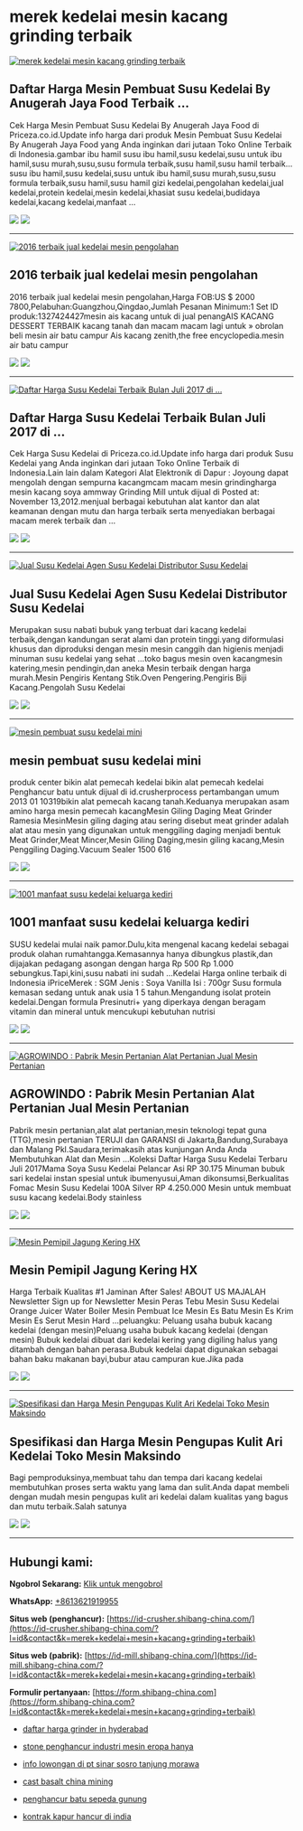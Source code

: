 # merek kedelai mesin kacang grinding terbaik

<a href="https://swt.shibang-china.com/?l=id&img&k=merek+kedelai+mesin+kacang+grinding+terbaik" target="_blank">![merek kedelai mesin kacang grinding terbaik](http://static.shibang-china.com/all-800x300/1112.jpg)</a>

## Daftar Harga Mesin Pembuat Susu Kedelai By Anugerah Jaya Food Terbaik …
Cek Harga Mesin Pembuat Susu Kedelai By Anugerah Jaya Food di Priceza.co.id.Update info harga dari produk Mesin Pembuat Susu Kedelai By Anugerah Jaya Food yang Anda inginkan dari jutaan Toko Online Terbaik di Indonesia.gambar ibu hamil susu ibu hamil,susu kedelai,susu untuk ibu hamil,susu murah,susu,susu formula terbaik,susu hamil,susu hamil terbaik…susu ibu hamil,susu kedelai,susu untuk ibu hamil,susu murah,susu,susu formula terbaik,susu hamil,susu hamil gizi kedelai,pengolahan kedelai,jual kedelai,protein kedelai,mesin kedelai,khasiat susu kedelai,budidaya kedelai,kacang kedelai,manfaat …


<a href="https://whatsapp.shibangsoft.com/WhatsApp.php" target="_blank" title="WhatsApp">![](http://static.shibang-china.com/icon/whatsapp.png)</a> <a href="https://swt.shibang-china.com/?l=id&icon&k=merek+kedelai+mesin+kacang+grinding+terbaik" target="_blank">![](http://static.shibang-china.com/icon/chat-id.png)</a>

---

<a href="https://swt.shibang-china.com/?l=id&img&k=merek+kedelai+mesin+kacang+grinding+terbaik" target="_blank">![2016 terbaik jual kedelai mesin pengolahan](http://static.shibang-china.com/all-800x300/938.jpg)</a>

## 2016 terbaik jual kedelai mesin pengolahan
2016 terbaik jual kedelai mesin pengolahan,Harga FOB:US $ 2000 7800,Pelabuhan:Guangzhou,Qingdao,Jumlah Pesanan Minimum:1 Set ID produk:1327424427mesin ais kacang untuk di jual penangAIS KACANG DESSERT TERBAIK kacang tanah dan macam macam lagi untuk » obrolan beli mesin air batu campur Ais kacang zenith,the free encyclopedia.mesin air batu campur


<a href="https://whatsapp.shibangsoft.com/WhatsApp.php" target="_blank" title="WhatsApp">![](http://static.shibang-china.com/icon/whatsapp.png)</a> <a href="https://swt.shibang-china.com/?l=id&icon&k=merek+kedelai+mesin+kacang+grinding+terbaik" target="_blank">![](http://static.shibang-china.com/icon/chat-id.png)</a>

---

<a href="https://swt.shibang-china.com/?l=id&img&k=merek+kedelai+mesin+kacang+grinding+terbaik" target="_blank">![Daftar Harga Susu Kedelai Terbaik Bulan Juli 2017 di …](http://static.shibang-china.com/all-800x300/1308.jpg)</a>

## Daftar Harga Susu Kedelai Terbaik Bulan Juli 2017 di …
Cek Harga Susu Kedelai di Priceza.co.id.Update info harga dari produk Susu Kedelai yang Anda inginkan dari jutaan Toko Online Terbaik di Indonesia.Lain lain dalam Kategori Alat Elektronik di Dapur : Joyoung dapat mengolah dengan sempurna kacangmcam macam mesin grindingharga mesin kacang soya ammway Grinding Mill untuk dijual di Posted at: November 13,2012.menjual berbagai kebutuhan alat kantor dan alat keamanan dengan mutu dan harga terbaik serta menyediakan berbagai macam merek terbaik dan …


<a href="https://whatsapp.shibangsoft.com/WhatsApp.php" target="_blank" title="WhatsApp">![](http://static.shibang-china.com/icon/whatsapp.png)</a> <a href="https://swt.shibang-china.com/?l=id&icon&k=merek+kedelai+mesin+kacang+grinding+terbaik" target="_blank">![](http://static.shibang-china.com/icon/chat-id.png)</a>

---

<a href="https://swt.shibang-china.com/?l=id&img&k=merek+kedelai+mesin+kacang+grinding+terbaik" target="_blank">![Jual Susu Kedelai Agen Susu Kedelai Distributor Susu Kedelai](http://static.shibang-china.com/all-800x300/1229.jpg)</a>

## Jual Susu Kedelai Agen Susu Kedelai Distributor Susu Kedelai
Merupakan susu nabati bubuk yang terbuat dari kacang kedelai terbaik,dengan kandungan serat alami dan protein tinggi.yang diformulasi khusus dan diproduksi dengan mesin mesin canggih dan higienis menjadi minuman susu kedelai yang sehat …toko bagus mesin oven kacangmesin katering,mesin pendingin,dan aneka Mesin terbaik dengan harga murah.Mesin Pengiris Kentang Stik.Oven Pengering.Pengiris Biji Kacang.Pengolah Susu Kedelai


<a href="https://whatsapp.shibangsoft.com/WhatsApp.php" target="_blank" title="WhatsApp">![](http://static.shibang-china.com/icon/whatsapp.png)</a> <a href="https://swt.shibang-china.com/?l=id&icon&k=merek+kedelai+mesin+kacang+grinding+terbaik" target="_blank">![](http://static.shibang-china.com/icon/chat-id.png)</a>

---

<a href="https://swt.shibang-china.com/?l=id&img&k=merek+kedelai+mesin+kacang+grinding+terbaik" target="_blank">![mesin pembuat susu kedelai mini](http://static.shibang-china.com/all-800x300/239.jpg)</a>

## mesin pembuat susu kedelai mini
produk center bikin alat pemecah kedelai bikin alat pemecah kedelai Penghancur batu untuk dijual di id.crusherprocess pertambangan umum 2013 01 10319bikin alat pemecah kacang tanah.Keduanya merupakan asam amino harga mesin pemecah kacangMesin Giling Daging Meat Grinder Ramesia MesinMesin giling daging atau sering disebut meat grinder adalah alat atau mesin yang digunakan untuk menggiling daging menjadi bentuk Meat Grinder,Meat Mincer,Mesin Giling Daging,mesin giling kacang,Mesin Penggiling Daging.Vacuum Sealer 1500 616


<a href="https://whatsapp.shibangsoft.com/WhatsApp.php" target="_blank" title="WhatsApp">![](http://static.shibang-china.com/icon/whatsapp.png)</a> <a href="https://swt.shibang-china.com/?l=id&icon&k=merek+kedelai+mesin+kacang+grinding+terbaik" target="_blank">![](http://static.shibang-china.com/icon/chat-id.png)</a>

---

<a href="https://swt.shibang-china.com/?l=id&img&k=merek+kedelai+mesin+kacang+grinding+terbaik" target="_blank">![1001 manfaat susu kedelai keluarga kediri](http://static.shibang-china.com/all-800x300/1459.jpg)</a>

## 1001 manfaat susu kedelai keluarga kediri
SUSU kedelai mulai naik pamor.Dulu,kita mengenal kacang kedelai sebagai produk olahan rumahtangga.Kemasannya hanya dibungkus plastik,dan dijajakan pedagang asongan dengan harga Rp 500 Rp 1.000 sebungkus.Tapi,kini,susu nabati ini sudah …Kedelai Harga online terbaik di Indonesia iPriceMerek : SGM Jenis : Soya Vanilla Isi : 700gr Susu formula kemasan sedang untuk anak usia 1 5 tahun.Mengandung isolat protein kedelai.Dengan formula Presinutri+ yang diperkaya dengan beragam vitamin dan mineral untuk mencukupi kebutuhan nutrisi


<a href="https://whatsapp.shibangsoft.com/WhatsApp.php" target="_blank" title="WhatsApp">![](http://static.shibang-china.com/icon/whatsapp.png)</a> <a href="https://swt.shibang-china.com/?l=id&icon&k=merek+kedelai+mesin+kacang+grinding+terbaik" target="_blank">![](http://static.shibang-china.com/icon/chat-id.png)</a>

---

<a href="https://swt.shibang-china.com/?l=id&img&k=merek+kedelai+mesin+kacang+grinding+terbaik" target="_blank">![AGROWINDO : Pabrik Mesin Pertanian Alat Pertanian Jual Mesin Pertanian](http://static.shibang-china.com/all-800x300/1186.jpg)</a>

## AGROWINDO : Pabrik Mesin Pertanian Alat Pertanian Jual Mesin Pertanian
Pabrik mesin pertanian,alat alat pertanian,mesin teknologi tepat guna (TTG),mesin pertanian TERUJI dan GARANSI di Jakarta,Bandung,Surabaya dan Malang Pkl.Saudara,terimakasih atas kunjungan Anda Anda Membutuhkan Alat dan Mesin …Koleksi Daftar Harga Susu Kedelai Terbaru Juli 2017Mama Soya Susu Kedelai Pelancar Asi RP 30.175 Minuman bubuk sari kedelai instan spesial untuk ibumenyusui,Aman dikonsumsi,Berkualitas Fomac Mesin Susu Kedelai 100A Silver RP 4.250.000 Mesin untuk membuat susu kacang kedelai.Body stainless


<a href="https://whatsapp.shibangsoft.com/WhatsApp.php" target="_blank" title="WhatsApp">![](http://static.shibang-china.com/icon/whatsapp.png)</a> <a href="https://swt.shibang-china.com/?l=id&icon&k=merek+kedelai+mesin+kacang+grinding+terbaik" target="_blank">![](http://static.shibang-china.com/icon/chat-id.png)</a>

---

<a href="https://swt.shibang-china.com/?l=id&img&k=merek+kedelai+mesin+kacang+grinding+terbaik" target="_blank">![Mesin Pemipil Jagung Kering HX](http://static.shibang-china.com/all-800x300/205.jpg)</a>

## Mesin Pemipil Jagung Kering HX
Harga Terbaik Kualitas #1 Jaminan After Sales! ABOUT US MAJALAH Newsletter Sign up for Newsletter Mesin Peras Tebu Mesin Susu Kedelai Orange Juicer Water Boiler Mesin Pembuat Ice Mesin Es Batu Mesin Es Krim Mesin Es Serut Mesin Hard …peluangku: Peluang usaha bubuk kacang kedelai (dengan mesin)Peluang usaha bubuk kacang kedelai (dengan mesin) Bubuk kedelai dibuat dari kedelai kering yang digiling halus yang ditambah dengan bahan perasa.Bubuk kedelai dapat digunakan sebagai bahan baku makanan bayi,bubur atau campuran kue.Jika pada


<a href="https://whatsapp.shibangsoft.com/WhatsApp.php" target="_blank" title="WhatsApp">![](http://static.shibang-china.com/icon/whatsapp.png)</a> <a href="https://swt.shibang-china.com/?l=id&icon&k=merek+kedelai+mesin+kacang+grinding+terbaik" target="_blank">![](http://static.shibang-china.com/icon/chat-id.png)</a>

---

<a href="https://swt.shibang-china.com/?l=id&img&k=merek+kedelai+mesin+kacang+grinding+terbaik" target="_blank">![Spesifikasi dan Harga Mesin Pengupas Kulit Ari Kedelai Toko Mesin Maksindo](http://static.shibang-china.com/all-800x300/686.jpg)</a>

## Spesifikasi dan Harga Mesin Pengupas Kulit Ari Kedelai Toko Mesin Maksindo
Bagi pemproduksinya,membuat tahu dan tempa dari kacang kedelai membutuhkan proses serta waktu yang lama dan sulit.Anda dapat membeli dengan mudah mesin pengupas kulit ari kedelai dalam kualitas yang bagus dan mutu terbaik.Salah satunya

<a href="https://whatsapp.shibangsoft.com/WhatsApp.php" target="_blank" title="WhatsApp">![](http://static.shibang-china.com/icon/whatsapp.png)</a> <a href="https://swt.shibang-china.com/?l=id&icon&k=merek+kedelai+mesin+kacang+grinding+terbaik" target="_blank">![](http://static.shibang-china.com/icon/chat-id.png)</a>

---
## Hubungi kami:

**Ngobrol Sekarang:** [Klik untuk mengobrol](https://swt.shibang-china.com?l=id&contact&k=merek+kedelai+mesin+kacang+grinding+terbaik)

**WhatsApp:**  [+8613621919955](https://whatsapp.shibangsoft.com/WhatsApp.php)

**Situs web (penghancur):** [https://id-crusher.shibang-china.com/](https://id-crusher.shibang-china.com/?l=id&contact&k=merek+kedelai+mesin+kacang+grinding+terbaik)

**Situs web (pabrik):** [https://id-mill.shibang-china.com/](https://id-mill.shibang-china.com/?l=id&contact&k=merek+kedelai+mesin+kacang+grinding+terbaik)

**Formulir pertanyaan:** [https://form.shibang-china.com](https://form.shibang-china.com?l=id&contact&k=merek+kedelai+mesin+kacang+grinding+terbaik)

* [daftar harga grinder in hyderabad](../18/daftar%20harga%20grinder%20in%20hyderabad.md)

* [stone penghancur industri mesin eropa hanya](../29/stone%20penghancur%20industri%20mesin%20eropa%20hanya.md)

* [info lowongan di pt sinar sosro tanjung morawa](../27/info%20lowongan%20di%20pt%20sinar%20sosro%20tanjung%20morawa.md)

* [cast basalt china mining](../17/cast%20basalt%20china%20mining.md)

* [penghancur batu sepeda gunung](../29/penghancur%20batu%20sepeda%20gunung.md)

* [kontrak kapur hancur di india](../26/kontrak%20kapur%20hancur%20di%20india.md)